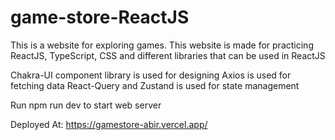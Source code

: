# game-store-ReactJS
This is a website for exploring games. This website is made for practicing ReactJS, TypeScript, CSS and different libraries that can be used in ReactJS

Chakra-UI component library is used for designing
Axios is used for fetching data
React-Query and Zustand is used for state management

Run npm run dev to start web server

Deployed At: https://gamestore-abir.vercel.app/
